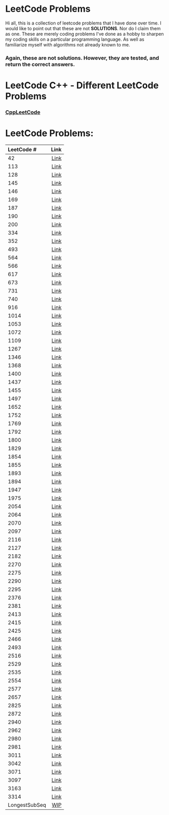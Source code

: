 # LeetCode Problems
Hi all, this is a collection of leetcode problems that I have done over time. I would like to point out that these are not **SOLUTIONS**.
Nor do I claim them as one. These are merely coding problems I've done as a hobby to sharpen my coding skills on a particular programming language.
As well as familiarize myself with algorithms not already known to me.

### **Again, these are not solutions. However, they are tested, and return the correct answers.**

# LeetCode C++ - Different LeetCode Problems
### [CppLeetCode](https://github.com/tsistoza/CppLeetCode)

# LeetCode Problems:
| LeetCode # | Link                              |
| :---       |                               ---:|
| 42 | [Link](https://github.com/tsistoza/CSharpLeetCodes/blob/c15bf2e9b8e0ef724c1bda2bb331998c4e633683/TrapWater/TrapWater.cs) |
| 113 | [Link](https://github.com/tsistoza/CSharpLeetCodes/blob/main/PathSumII/PathSumII.cs) |
| 128 | [Link](https://github.com/tsistoza/CSharpLeetCodes/blob/527ebabcfb1a1a7310ae41888cf93c52e780702b/LongestConsecutive/LongestConsecutive.cs) |
| 145 | [Link](https://github.com/tsistoza/CSharpLeetCodes/blob/58c0108ebd39a3b2161f33e0b6d8e61c87e098c7/BSTPostOrder/BSTPostOrder.cs) |
| 146 | [Link](https://github.com/tsistoza/CSharpLeetCodes/blob/ebe80dbeccf20ceb3697e342f2bd7542e873d704/LRUCache/LRUCache.cs) |
| 169 | [Link](https://github.com/tsistoza/CSharpLeetCodes/blob/1a83dfb385a8cbeeaa2500500674c5ec156bde14/MajorityElement/MajorityElement.cs) |
| 187 | [Link](https://github.com/tsistoza/CSharpLeetCodes/blob/bee1a38ec1b4ef1d0948c22db1ef7435c7348921/RepeatedDNA/RepeatedDNA.cs) |
| 190 | [Link](https://github.com/tsistoza/CSharpLeetCodes/blob/f3d2ba5531d1708740942339b3c56594031afd6a/ReverseBits/ReverseBits.cs) |
| 200 | [Link](https://github.com/tsistoza/CSharpLeetCodes/blob/73d9a9cc3b1978a725940f5bf96dff1fb223fb4d/ContainVirus/NumberOfIslands.cs) |
| 334 | [Link](https://github.com/tsistoza/CSharpLeetCodes/blob/5e1310b827f343f7b0893dddbcada17dcf6ae73b/IncreasingTriplet/IncreasingTriplet.cs) |
| 352 | [Link](https://github.com/tsistoza/CSharpLeetCodes/blob/b06e9a3d00f11a05d3416e5a4dd0118f6160101f/DisjointIntervals/DisjointIntervals.cs) |
| 493 | [Link](https://github.com/tsistoza/CSharpLeetCodes/blob/main/ReversePairs/ReversePairs.cs) |
| 564 | [Link](https://github.com/tsistoza/CSharpLeetCodes/blob/ac1ab1d886411de33b1df26c131a16bcdcc3370e/ClosestPalindrome/ClosestPalindrome.cs) |
| 566 | [Link](https://github.com/tsistoza/CSharpLeetCodes/blob/b21abad53bf821be4cb835a76d600636268dfc8e/ReshapeMatrix/ReshapeMatrix.cs) |
| 617 | [Link](https://github.com/tsistoza/CSharpLeetCodes/blob/89d90911f97fd25e048bbcaa2ce927dee3adeb47/MergeTwoBT/MergeTwoBT.cs) |
| 673 | [Link](https://github.com/tsistoza/CSharpLeetCodes/blob/a8f5347242d22925e97a5559b56fa3d82c7a75a8/CSharpDynProg/numLongSubseq/numLongSubseq.cs) |
| 731 | [Link](https://github.com/tsistoza/CSharpLeetCodes/blob/31f95dcad2fa568b180a1eee5004b7af4b3092fd/MyCalendarII/MyCalendarII.cs) |
| 740 | [Link](https://github.com/tsistoza/CSharpLeetCodes/blob/0ba8696cbb79e5da80ad82569d737e229b1d5c8a/CSharpDynProg/DeleteEarn/DeleteEarn.cs) |
| 916 | [Link](https://github.com/tsistoza/CSharpLeetCodes/blob/18db43414c9775ae0da890e78edac3b1fcfa5d6d/WordSubsets/WordSubsets.cs) |
| 1014 | [Link](https://github.com/tsistoza/CSharpLeetCodes/blob/bd26f677023e74bec9f9b56cf67009b020f696a2/SightSeeingPairs/SightSeeingPairs.cs) |
| 1053 | [Link](https://github.com/tsistoza/CSharpLeetCodes/blob/7daf6dbcd499b766e47f643e7e101c98f7235eab/XorPairs/PrevPermutation.cs) |
| 1072 | [Link](https://github.com/tsistoza/CSharpLeetCodes/blob/5da401a7552783ac180d6e3baffc49986851e200/FlipColumns/FlipColumns.cs) |
| 1109 | [Link](https://github.com/tsistoza/CSharpLeetCodes/blob/1573e03af897fafbf395af5eadd0b308ffe2ddac/FlightBooking/FlightBooking.cs) |
| 1267 | [Link](https://github.com/tsistoza/CSharpLeetCodes/blob/main/CountServers/CountServers.cs) |
| 1346 | [Link](https://github.com/tsistoza/CSharpLeetCodes/blob/042217eef684f2d99dde66c32abf803cb535069b/CheckNDouble/CheckNDouble.cs) |
| 1368 | [Link](https://github.com/tsistoza/CSharpLeetCodes/blob/fb32ef4266af67c7a6b69a8aee7e25da5ea6838c/FollowSigns/FollowSigns.cs) |
| 1400 | [Link](https://github.com/tsistoza/CSharpLeetCodes/blob/109932ed667bfa9f1110cf331149eed13dc2622b/ConstructKPalin/ConstructKPalin.cs) |
| 1437 | [Link](https://github.com/tsistoza/CSharpLeetCodes/blob/58c0108ebd39a3b2161f33e0b6d8e61c87e098c7/KLengthApart/KLengthApart.cs) |
| 1455 | [Link](https://github.com/tsistoza/CSharpLeetCodes/blob/main/PrefixOccurence/PrefixOccurence.cs) |
| 1497 | [Link](https://github.com/tsistoza/CSharpLeetCodes/blob/main/ArrPairsDivK/ArrPairsDivK.cs) |
| 1652 | [Link](https://github.com/tsistoza/CSharpLeetCodes/blob/4e4186ba9ee644e2f294da2148f2f4be35150129/DefuseTheBomb/DefuseTheBomb.cs) |
| 1752 | [Link](https://github.com/tsistoza/CSharpLeetCodes/blob/main/SortedAndRotated/SortedAndRotated.cs) |
| 1769 | [Link](https://github.com/tsistoza/CSharpLeetCodes/blob/b88a61391224aa7dfed2bc36a26d44f5fa4d172f/MoveBallsToBox/MoveBallsToBox.cs) |
| 1792 | [Link](https://github.com/tsistoza/CSharpLeetCodes/blob/0f2889f3955f0684ebeb5de7c8463ebb4ed2b519/MaxAvgRatio/MaxAvgRatio.cs) |
| 1800 | [Link](https://github.com/tsistoza/CSharpLeetCodes/blob/main/ArrPairsDivK/ArrPairsDivK.cs) |
| 1829 | [Link](https://github.com/tsistoza/CSharpLeetCodes/blob/4147be754fcf548a9f9fd32e3c1877d412442331/MaxXor/MaxXor.cs) |
| 1854 | [Link](https://github.com/tsistoza/CSharpLeetCodes/blob/13392c6eb3ec8fd71e5a6422cdcb1f42f7086984/MaximumPopulation/MaximumPopulation.cs) |
| 1855 | [Link](https://github.com/tsistoza/CSharpLeetCodes/blob/e71c419b81afbb35dc7cf3389004a53877ca0d20/MaxDistBetweenVals/MaxDistBetweenVals.cs) |
| 1893 | [Link](https://github.com/tsistoza/CSharpLeetCodes/blob/a67aeedb3754fe7e6e6337413f89b93b0972d6c3/CheckIntegerRange/CheckIntegerRange.cs) |
| 1894 | [Link](https://github.com/tsistoza/CSharpLeetCodes/blob/main/ReplaceChalk/ReplaceChalk.cs) |
| 1947 | [Link](https://github.com/tsistoza/CSharpLeetCodes/blob/05a8b953dcbc6ebfbd3cfec28fa9b4f6d2d79be9/MaxCompatibality/MaxCompatibility.cs) |
| 1975 | [Link](https://github.com/tsistoza/CSharpLeetCodes/blob/728bbcbe6f3fd94ea141da7e108a72b14a6eb42f/MaximumMatrixSum/MaxMatrixSum.cs) |
| 2054 | [Link](https://github.com/tsistoza/CSharpLeetCodes/blob/a181dff628cd8ba1797b0a8f2108fb00f5026aa4/TwoBestEvents/TwoBestEvents.cs) |
| 2064 | [Link](https://github.com/tsistoza/CSharpLeetCodes/blob/103299b647beae0d95cc1ad9182a35fe12f17ccf/MinimizedMaximum/MinimizedMaximum.cs) |
| 2070 | [Link](https://github.com/tsistoza/CSharpLeetCodes/blob/308fabfa02a6e8850777f351389847b442c3a1a1/CSharpDynProg/MaximumBeauty/MaximumBeauty.cs) |
| 2097 | [Link](https://github.com/tsistoza/CSharpLeetCodes/blob/f11b79030cdbd5169a133d912184986fd19f0a7b/ValidArrangement/ValidArrangement.cs) |
| 2116 | [Link](https://github.com/tsistoza/CSharpLeetCodes/blob/52c64a1727aa2cdc731059601c06ee3e87369f5a/ParenValid/ParenValid.cs) |
| 2127 | [Link](https://github.com/tsistoza/CSharpLeetCodes/blob/main/MaxEmployees/MaxEmployees.cs) |
| 2182 | [Link](https://github.com/tsistoza/CSharpLeetCodes/blob/4cbaf1dd984a2f8bcc24df7e7ae7a3f134fb36d7/ConstructStr/ConstructStr.cs) |
| 2270 | [Link](https://github.com/tsistoza/CSharpLeetCodes/blob/833b3d5ed1bfa7b0a1ee46dc13084ce3523bed22/NumSplitArr/NumSplitArr.cs) |
| 2275 | [Link](https://github.com/tsistoza/CSharpLeetCodes/blob/2ce30da5d0f1e662c794888938da655228d94876/CSharpDynProg/LargestComb/LargestComb.cs) |
| 2290 | [Link](https://github.com/tsistoza/CSharpLeetCodes/blob/23cfb6a7c665e89ddd5c718add82177689fffb24/MinimumObstacle/MinimumObstacle.cs) |
| 2295 | [Link](https://github.com/tsistoza/CSharpLeetCodes/blob/d78434c1d491f9862064ffeccd13f48dcb38dd1b/ArrayChange/ArrayChange.cs) |
| 2376 | [Link](https://github.com/tsistoza/CSharpLeetCodes/blob/db2d01e071ff4d7e4e538464723b96541213b4be/CountSpecialInt/CountSpecialInt.cs) |
| 2381 | [Link](https://github.com/tsistoza/CSharpLeetCodes/blob/1bc61723ce36e93a601106809cd1a15c804e0026/ShiftLettersII/ShiftLettersII.cs) |
| 2413 | [Link](https://github.com/tsistoza/CSharpLeetCodes/blob/main/SmallestMultiple/SmallMultiple.cs) |
| 2415 | [Link](https://github.com/tsistoza/CSharpLeetCodes/blob/53005eac56a5a74ef35791d7dfda152d00b081e2/ReverseOddBT/ReverseOddBT.cs) |
| 2425 | [Link](https://github.com/tsistoza/CSharpLeetCodes/blob/03995b5b18cca3cd7109ef1e97201863beceadec/XorAllNums/XorAllNums.cs) |
| 2466 | [Link](https://github.com/tsistoza/CSharpLeetCodes/blob/040d430b04d5f35742bb20e097046910ba2bd9a8/CountGoodStr/CountGoodStr.cs) |
| 2493 | [Link](https://github.com/tsistoza/CSharpLeetCodes/blob/main/DivideNodes/DivideNodes.cs) |
| 2516 | [Link](https://github.com/tsistoza/CSharpLeetCodes/blob/0c68ceb9189bca6aece26956db4b8826dede5070/TakeCharacters/TakeCharacters.cs) |
| 2529 | [Link](https://github.com/tsistoza/CSharpLeetCodes/blob/3663c877f869daaee874ad1bad81b4b038f467b5/MaxCountPosNeg/MaxCountPosNeg.cs) |
| 2535 | [Link](https://github.com/tsistoza/CSharpLeetCodes/blob/fca5b69f1f9564ee6827d8115264c8a46518dfe7/DifferenceOfSum/DifferenceOfSum.cs) |
| 2554 | [Link](https://github.com/tsistoza/CSharpLeetCodes/blob/main/MaxChooseNum/MaxChooseNum.cs) |
| 2577 | [Link](https://github.com/tsistoza/CSharpLeetCodes/blob/9931865419dd968d258ba52d97620848d722e15d/MinTimeToCell/MinTimeToCell.cs) |
| 2657 | [Link](https://github.com/tsistoza/CSharpLeetCodes/blob/8798ccb7a0c4e51a76b0330617b5b757b3fab4a3/FindThePrefix/FindThePrefix.cs) |
| 2825 | [Link](https://github.com/tsistoza/CSharpLeetCodes/blob/c7d025582acd8ce780aafa36164278bf011360e1/MakeSubseq/MakeSubseq.cs) |
| 2872 | [Link](https://github.com/tsistoza/CSharpLeetCodes/blob/e5ac6d57c3c6bddb18389613e4e100f9bbd12714/MaxKDivisible/MaxKDivisible.cs) |
| 2940 | [Link](https://github.com/tsistoza/CSharpLeetCodes/blob/d2df336b8a98bcf2f536443b90e98e4c350ca23b/FindBuilding/FindBuilding.cs) |
| 2962 | [Link](https://github.com/tsistoza/CSharpLeetCodes/blob/c3e495d1c5944ef4cdb37a633e952120636cc9d5/CountSubWithMax/CountSubWithMax.cs) |
| 2980 | [Link](https://github.com/tsistoza/CSharpLeetCodes/blob/447a22495ac69d531fc694d32e0faadef83a65cd/HasTrailingZeros/HasTrailingZeros.cs) |
| 2981 | [Link](https://github.com/tsistoza/CSharpLeetCodes/blob/d93be3bbce02c9095d4ff9dc6af1a1c0ab4bbfac/LongSubstringThrice/LongSubstringThrice.cs) |
| 3011 | [Link](https://github.com/tsistoza/CSharpLeetCodes/blob/52090fe65559fd7413900e66f63bcef5d62b0d69/BitArraySort/BitArraySort.cs) |
| 3042 | [Link](https://github.com/tsistoza/CSharpLeetCodes/blob/ed1fc93dcb47a193111584085564cfbe90049ad6/PrefixSuffixPairs/PrefixSuffixPairs.cs) |
| 3071 | [Link](https://github.com/tsistoza/CSharpLeetCodes/blob/c2b491bc100a2edbaf95a793cc3b508359e842aa/LetterY/LetterY.cs) |
| 3097 | [Link](https://github.com/tsistoza/CSharpLeetCodes/blob/f6a5643032c6acf0fb638f4861a59fe063bb7cd0/minSubarray/minSubarray.cs) |
| 3163 | [Link](https://github.com/tsistoza/CSharpLeetCodes/blob/c5d19ada0b5374363d35532ead47360bbe448a98/StringCompIII/StringCompIII.cs) |
| 3314 | [Link](https://github.com/tsistoza/CSharpLeetCodes/blob/71399b2369fc70dcc4d84d02f6c2adbd0dbfc03c/MinBitwiseArray/MinBitwiseArray.cs) |
| LongestSubSeq | [WIP]() |